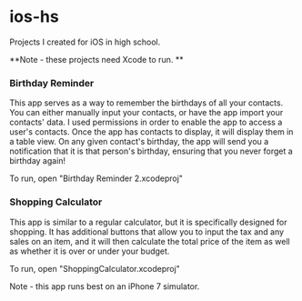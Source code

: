 # ios-hs
Projects I created for iOS in high school.

**Note - these projects need Xcode to run. **

### Birthday Reminder

This app serves as a way to remember the birthdays of all your contacts. You can either manually input your contacts, or have the app import your contacts' data. I used permissions in order to enable the app to access a user's contacts. Once the app has contacts to display, it will display them in a table view. On any given contact's birthday, the app will send you a notification that it is that person's birthday, ensuring that you never forget a birthday again!

To run, open "Birthday Reminder 2.xcodeproj"


### Shopping Calculator 

This app is similar to a regular calculator, but it is specifically designed for shopping. It has additional buttons that allow you to input the tax and any sales on an item, and it will then calculate the total price of the item as well as whether it is over or under your budget. 

To run, open "ShoppingCalculator.xcodeproj"

Note - this app runs best on an iPhone 7 simulator.
